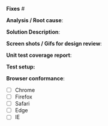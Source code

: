 **Fixes** # 
<!-- For e.g Fixes # https://issues.redhat.com/browse/ODC-XXX -->

**Analysis / Root cause**: 
<!-- Briefly describe analysis of US/Task or root cause of defect -->

**Solution Description**: 
<!-- Describe your code changes in detail and explain the solution -->

**Screen shots / Gifs for design review**: 
<!-- If change affects UI in any way, tag @openshift/team-devconsole-ux and add screenshots/gifs  -->

**Unit test coverage report**: 
<!-- Attach test coverage report -->

**Test setup:**
<!-- If any setup required to test this PR, mention the details -->

**Browser conformance**: 
<!-- To mark tested browsers, use [x] -->
- [ ] Chrome
- [ ] Firefox
- [ ] Safari
- [ ] Edge
- [ ] IE
